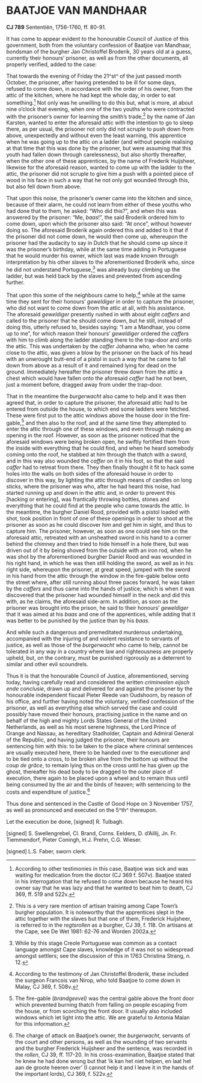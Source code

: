 # BAATJOE VAN MANDHAAR

**CJ 789** Sententiën, 1756-1760, ff. 80-91.

It has come to appear evident to the honourable Council of Justice of this government, both from the voluntary confession of Baatjoe van Mandhaar, bondsman of the burgher Jan Christoffel Broderik, 30 years old at a guess, currently their honours’ prisoner, as well as from the other documents, all properly verified, added to the case:

That towards the evening of Friday the 21^st^ of the just passed month October, the prisoner, after having pretended to be ill for some days, refused to come down, in accordance with the order of his owner, from the attic of the kitchen, where he had kept the whole day, in order to eat something.[^1] Not only was he unwilling to do this but, what is more, at about nine o’clock that evening, when one of the two youths who were contracted with the prisoner’s owner for learning the smith’s trade,[^2] by the name of Jan Karsten, wanted to enter the aforesaid attic with the intention to go to sleep there, as per usual, the prisoner not only did not scruple to push down from above, unexpectedly and without even the least warning, this apprentice when he was going up to the attic on a ladder (and without people realising at that time that this was done by the prisoner, but were assuming that this youth had fallen down through carelessness), but also shortly thereafter, when the other one of these apprentices, by the name of Frederik Huijsheer, likewise for the aforesaid reason, wanted to come up with the ladder to the attic, the prisoner did not scruple to give him a push with a pointed piece of wood in his face in such a way that he not only got wounded through this, but also fell down from above.

That upon this noise, the prisoner’s owner came into the kitchen and since, because of their alarm, he could not learn from either of these youths who had done that to them, he asked: “Who did this?”, and when this was answered by the prisoner: “Me, *baas*!”, the said Broderik ordered him to come down, upon which the prisoner also said: “At once”, without however doing so. The aforesaid Broderik again ordered this and added to it that if the prisoner did not come down, he would then come up, whereupon the prisoner had the audacity to say in Dutch that he should come up since it was the prisoner’s birthday, while at the same time adding in Portuguese that he would murder his owner, which last was made known through interpretation by his other slaves to the aforementioned Broderik who, since he did not understand Portuguese,[^3] was already busy climbing up the ladder, but was held back by the slaves and prevented from ascending further.

That upon this some of the neighbours came to help,[^4] while at the same time they sent for their honours’ *geweldiger* in order to capture the prisoner, who did not want to come down from the attic at all, with his assistance. The aforesaid *geweldiger* presently rushed in with about eight *caffers* and called to the prisoner that he should come down, but he still, instead of doing this, utterly refused to, besides saying: “I am a Mandhaar, you come up to me”, for which reason their honours’ *geweldiger* ordered the *caffers* with him to climb along the ladder standing there to the trap-door and onto the attic. This was undertaken by the *caffer* Johanna who, when he came close to the attic, was given a blow by the prisoner on the back of his head with an unwrought butt-end of a pistol in such a way that he came to fall down from above as a result of it and remained lying for dead on the ground. Immediately hereafter the prisoner threw down from the attic a chest which would have fallen onto the aforesaid *caffer* had he not been, just a moment before, dragged away from under the trap-door.

That in the meantime the *burgerwacht* also came to help and it was then agreed that, in order to capture the prisoner, the aforesaid attic had to be entered from outside the house, to which end some ladders were fetched. These were first put to the attic windows above the house door in the fire-gable,[^5] and then also to the roof, and at the same time they attempted to enter the attic through one of these windows, and even through making an opening in the roof. However, as soon as the prisoner noticed that the aforesaid windows were being broken open, he swiftly fortified them from the inside with everything that he could find, and when he heard somebody coming onto the roof, he stabbed at him through the thatch with a sword, and in this way also wounded the *caffer* on it in his foot, so that the said *caffer* had to retreat from there. They then finally thought it fit to hack some holes into the walls on both sides of the aforesaid house in order to discover in this way, by lighting the attic through means of candles on long sticks, where the prisoner was who, after he had heard this noise, had started running up and down in the attic and, in order to prevent this \[hacking or entering\], was frantically throwing bottles, stones and everything that he could find at the people who came towards the attic. In the meantime, the burgher Daniel Rood, provided with a pistol loaded with shot, took position in front of one of these openings in order to shoot at the prisoner as soon as he could discover him and get him in sight, and thus to capture him. The prisoner, however, as soon as one could see him on the aforesaid attic, retreated with an unsheathed sword in his hand to a corner behind the chimney and then tried to hide himself in a hole there, but was driven out of it by being shoved from the outside with an iron rod, when he was shot by the aforementioned burgher Daniel Rood and was wounded in his right hand, in which he was then still holding the sword, as well as in his right side, whereupon the prisoner, at great speed, jumped with the sword in his hand from the attic through the window in the fire-gable below onto the street where, after still running about three paces forward, he was taken by the *caffers* and thus came into the hands of justice; which is when it was discovered that the prisoner had wounded himself in the neck and did this with, as he claims, the aforesaid side-arm. In addition, as soon as the prisoner was brought into the prison, he said to their honours’ *geweldiger* that it was aimed at his *baas* and one of the apprentices, while adding that it was better to be punished by the justice than by his *baas*.

And while such a dangerous and premeditated murderous undertaking, accompanied with the injuring of and violent resistance to servants of justice, as well as those of the *burgerwacht* who came to help, cannot be tolerated in any way in a country where law and righteousness are properly upheld, but, on the contrary, must be punished rigorously as a deterrent to similar and other evil scoundrels.

Thus it is that the honourable Council of Justice, aforementioned, serving today, having carefully read and considered the written *crimineelen eijsch ende conclusie*, drawn up and delivered for and against the prisoner by the honourable independent fiscaal Pieter Reede van Oudshoorn, by reason of his office, and further having noted the voluntary, verified confession of the prisoner, as well as everything else which served the case and could possibly have moved their honours, practising justice in the name and on behalf of the high and mighty Lords States General of the United Netherlands, as well as his most serene highness, the Lord Prince of Orange and Nassau, as hereditary Stadholder, Captain and Admiral General of the Republic, and having judged the prisoner, their honours are sentencing him with this: to be taken to the place where criminal sentences are usually executed here, there to be handed over to the executioner and to be tied onto a cross, to be broken alive from the bottom up without the *coup de grâce*, to remain lying thus on the cross until he has given up the ghost, thereafter his dead body to be dragged to the outer place of execution, there again to be placed upon a wheel and to remain thus until being consumed by the air and the birds of heaven; with sentencing to the costs and expenditure of justice.[^6]

Thus done and sentenced in the Castle of Good Hope on 3 November 1757, as well as pronounced and executed on the 5^th^ thereupon.

Let the execution be done, \[signed\] R. Tulbagh.

\[signed\] S. Swellengrebel, Cl. Brand, Corns. Eelders, D. d’Aillij, Jn. Fr. Tiemmendorf, Pieter Coningh, H.J. Prehn, C.G. Wieser.

\[signed\] L.S. Faber, sworn clerk.

[^1]: According to other testimonies in this case, Baatjoe was sick and was waiting for medication from the doctor (CJ 369 f. 507v). Baatjoe stated in his interrogation that he refused to come down because he heard his owner say that he was lazy and that he wanted to beat him to death, CJ 369, ff. 519 and 522v.

[^2]: This is a very rare mention of artisan training among Cape Town’s burgher population. It is noteworthy that the apprentices slept in the attic together with the slaves but that one of them, Frederick Huijsheer, is referred to in the *regtsrollen* as a burgher, CJ 39, f. 118. On artisans at the Cape, see De Wet 1981: 62-76 and Worden 2002a.

[^3]: While by this stage Creole Portuguese was common as a contact language amongst Cape slaves, knowledge of it was not so widespread amongst settlers; see the discussion of this in 1763 Christina Strang, n. 12.

[^4]: According to the testimony of Jan Christoffel Broderik, these included the surgeon Francois van Nirop, who told Baatjoe to come down in Malay, CJ 369, f. 508v.

[^5]: The fire-gable (*brandgeevel)* was the central gable above the front door which prevented burning thatch from falling on people escaping from the house, or from scorching the front door. It usually also included windows which let light into the attic. We are grateful to Antonia Malan for this information.

[^6]: The charge of attack on Baatjoe’s owner, the *burgerwacht*, servants of the court and other persons, as well as the wounding of two servants and the burgher Frederick Huijsheer and the sentence, was recorded in the *rollen*, CJ 39, ff. 117-20. In his cross-examination, Baatjoe stated that he knew he had done wrong but that ‘ik kan het niet helpen, en laat het aan de groote heeren over’ (I cannot help it and I leave it in the hands of the important lords), CJ 369, f. 522v.